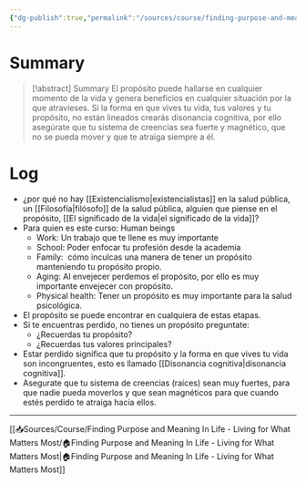 ```yaml
---
{"dg-publish":true,"permalink":"/sources/course/finding-purpose-and-meaning-in-life-living-for-what-matters-most/who-is-this-course-for/"}
---
```


# Summary
>[!abstract] Summary
> El propósito puede hallarse en cualquier momento de la vida  y genera beneficios en cualquier situación por la que atravieses. Si la forma en que vives tu vida, tus valores y tu propósito, no están lineados crearás disonancia cognitiva, por ello asegúrate que tu sistema de creencias sea fuerte y magnético, que no se pueda mover y que te atraiga siempre a él.

# Log
- ¿por qué no hay [[Existencialismo\|existencialistas]] en la salud pública, un [[Filosofía\|filósofo]] de la salud pública, alguien que piense en el propósito, [[El significado de la vida\|el significado de la vida]]?
- Para quien es este curso: Human beings
   - Work: Un trabajo que te llene es muy importante
   - School: Poder enfocar tu profesión desde la academia
   - Family:  cómo inculcas una manera de tener un propósito manteniendo tu propósito propio.
   - Aging: Al envejecer perdemos el propósito, por ello es muy importante envejecer con propósito.
   - Physical health: Tener un propósito es muy importante para la salud psicológica.
- El propósito se puede encontrar en cualquiera de estas etapas.
- Si te encuentras perdido, no tienes un propósito preguntate:
   - ¿Recuerdas tu propósito?
   - ¿Recuerdas tus valores principales?
- Estar perdido significa que tu propósito y la forma en que vives tu vida son incongruentes, esto es llamado [[Disonancia cognitiva\|disonancia cognitiva]].
- Asegurate que tu sistema de creencias (raíces) sean muy fuertes, para que nadie pueda moverlos y que sean magnéticos para que cuando estés perdido te atraiga hacia ellos.

---
[[📥Sources/Course/Finding Purpose and Meaning In Life - Living for What Matters Most/🏠Finding Purpose and Meaning In Life - Living for What Matters Most\|🏠Finding Purpose and Meaning In Life - Living for What Matters Most]]